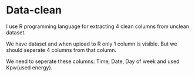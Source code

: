 # Data-clean
I use R programming language for extracting 4 clean columns from unclean dataset.


We have dataset and when upload to R only 1 column is visible. But we should seperate 4 columns from that column.

We need to seperate these columns: Time, Date, Day of week and used Kpw(used energy).
